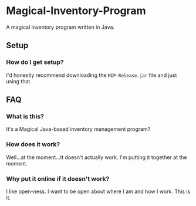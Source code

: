 # Magical-Inventory-Program
A magical inventory program written in Java.

## Setup
### How do I get setup?
I'd honestly recommend downloading the ```MIP-Release.jar``` file and just using that.


## FAQ
### What is this?
It's a Magical Java-based inventory management program?

### How does it work?
Well...at the moment...It doesn't actually work. I'm putting it together at the moment.

### Why put it online if it doesn't work?
I like open-ness. I want to be open about where I am and how I work. This is it.
